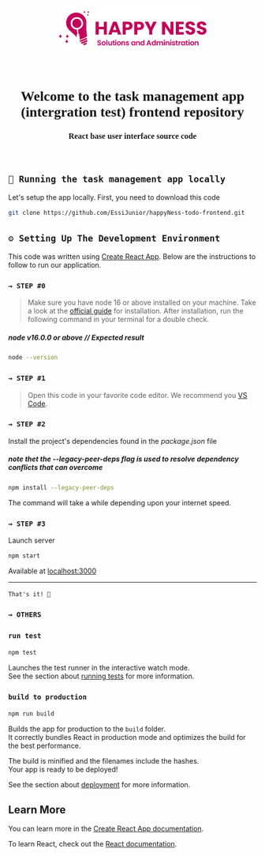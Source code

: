 <div align="center" style="font-family:consolas;" >
  <img src="./logo_brand.png" alt="HappyNess Logo" width="300"  style="margin:2rem;" >
  <h1>Welcome to the task management app (intergration test) frontend repository</h1>
  <h3>React base user interface source code</h3>
</div>
<br>


## `🚀 Running the task management app locally`

Let's setup the app locally. First, you need to download this code 


```sh
git clone https://github.com/EssiJunior/happyNess-todo-frontend.git
```


## `⚙️ Setting Up The Development Environment`
This code was written using [Create React App](https://facebook.github.io/create-react-app). Below are the instructions to follow to run our application.

### `→ STEP #0`

> Make sure you have node 16 or above installed on your machine. Take a look at the [official guide](https://nodejs.org/en/download) for installation. After installation, run the following command in your terminal for a double check.

##### node v16.0.0 or above // Expected result
```sh
node --version
```

### `→ STEP #1`
> Open this code in your favorite code editor. We recommend you [VS Code](https://code.visualstudio.com/).

### `→ STEP #2`
Install the project's dependencies found in the *_package.json_* file
##### note thet the --legacy-peer-deps flag is used to resolve dependency conflicts that can overcome

```sh
npm install --legacy-peer-deps
```

The command will take a while depending upon your internet speed.

### `→ STEP #3`
Launch server  

```sh
npm start
```
Available at [localhost:3000](http://localhost:3000)<br><hr>


`That's it! 🥂`


### `→ OTHERS`

### `run test`

```sh
npm test
```
Launches the test runner in the interactive watch mode.\
See the section about [running tests](https://facebook.github.io/create-react-app/docs/running-tests) for more information.

### `build to production`

```sh
npm run build
```
Builds the app for production to the `build` folder.\
It correctly bundles React in production mode and optimizes the build for the best performance.

The build is minified and the filenames include the hashes.\
Your app is ready to be deployed!

See the section about [deployment](https://facebook.github.io/create-react-app/docs/deployment) for more information.

## Learn More

You can learn more in the [Create React App documentation](https://facebook.github.io/create-react-app/docs/getting-started).

To learn React, check out the [React documentation](https://reactjs.org/).